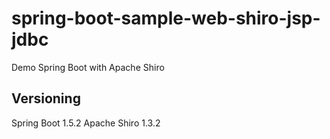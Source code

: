 # spring-boot-sample-web-shiro-jsp-jdbc

Demo Spring Boot with Apache Shiro 

## Versioning

Spring Boot 1.5.2
Apache Shiro 1.3.2
